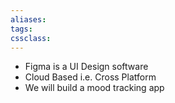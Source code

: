 ```yaml
---
aliases:
tags: 
cssclass:
---
```

- Figma is a UI Design software
- Cloud Based i.e. Cross Platform
- We will build a mood tracking app



